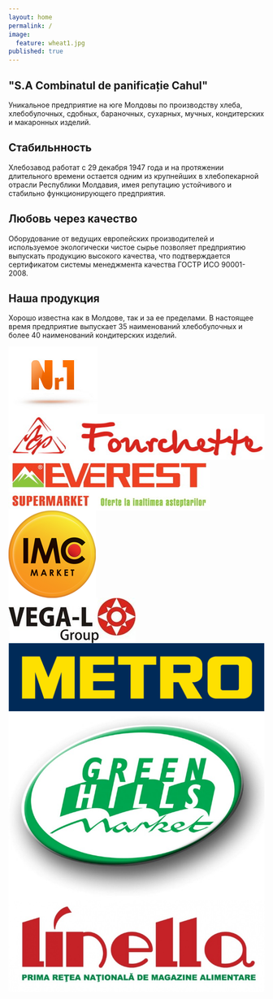 ```yaml
---
layout: home
permalink: /
image: 
  feature: wheat1.jpg
published: true
---
```


<div class="tiles">

<div class="tile">
  <h2 class="post-title">"S.A Combinatul de panificație Cahul"</h2>
  <p class="post-excerpt">Уникальное предприятие на юге Молдовы по производству хлеба, хлебобулочных, сдобных, бараночных, сухарных, мучных, кондитерских и макаронных изделий. </p>
</div><!-- /.tile -->

<div class="tile">
  <h2 class="post-title">Стабильнность</h2>
  <p class="post-excerpt">Хлебозавод работат с 29 декабря 1947 года и на протяжении длительного времени остается одним из крупнейших в хлебопекарной отрасли Республики Молдавия, имея репутацию устойчивого и стабильно функционирующего предприятия.</p>
</div><!-- /.tile -->

<div class="tile">
  <h2 class="post-title">Любовь через качество</h2>
  <p class="post-excerpt">Оборудование от ведущих европейских производителей и используемое экологически чистое сырье позволяет предприятию выпускать продукцию высокого качества, что подтверждается сертификатом системы менеджмента качества ГОСТР ИСО 90001-2008.</p>
</div><!-- /.tile -->

<div class="tile">
  <h2 class="post-title">Наша продукция</h2>
  <p class="post-excerpt">Хорошо известна как в Молдове, так и за ее пределами. В настоящее время предприятие выпускает 35 наименований хлебобулочных и более 40 наименований кондитерских изделий.</p>
</div><!-- /.tile -->

</div><!-- /.tiles -->

<div class="partners">
<div class="partner"><img class="post-teaser" src="images/nr1.jpg" alt="" align="middle"><!-- /.post-teaser --></div><!-- /.partner -->
<div class="partner"><img class="post-teaser" src="images/fourchette.jpg" alt="" align="middle"></div><!-- /.partner -->
<div class="partner"><img class="post-teaser" src="images/everest.jpg" alt="" align="middle"></div><!-- /.partner -->
<div class="partner"><img class="post-teaser" src="images/imc.png" alt="" align="middle"></div><!-- /.partner -->
<div class="partner"><img class="post-teaser" src="images/vega.jpg" alt="" align="middle"></div><!-- /.partner -->
<div class="partner"><img class="post-teaser" src="images/metro.png" alt="" align="middle"></div><!-- /.partner -->
<div class="partner"><img class="post-teaser" src="images/gh.jpg" alt="" align="middle"></div><!-- /.partner -->
<div class="partner"><img class="post-teaser" src="images/linela.jpg" alt="" align="middle"></div><!-- /.partner -->
</div>